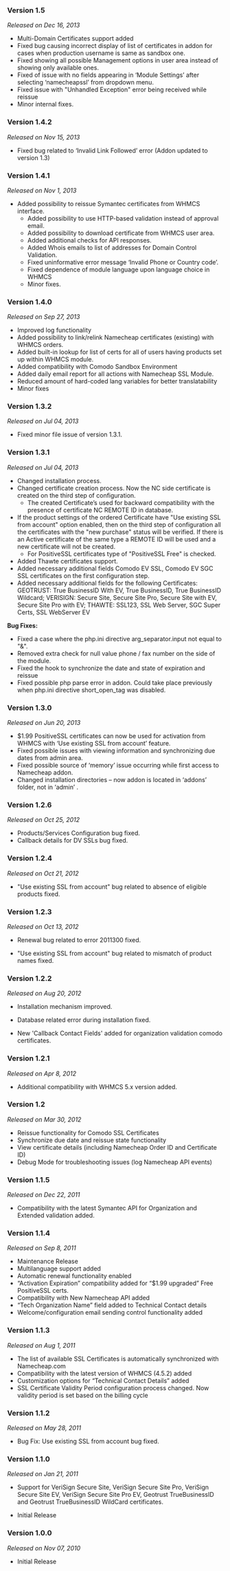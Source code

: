 ### Version 1.5 ###
_Released on Dec 16, 2013_

  * Multi-Domain Certificates support added
  * Fixed bug causing incorrect display of list of certificates in addon for cases when production username is same as sandbox one.
  * Fixed showing all possible Management options in user area instead of showing only available ones.
  * Fixed of issue with no fields appearing in ‘Module Settings’ after selecting ‘namecheapssl’ from dropdown menu.
  * Fixed issue with "Unhandled Exception" error being received while reissue
  * Minor internal fixes.

### Version 1.4.2 ###
_Released on Nov 15, 2013_

  * Fixed bug related to ‘Invalid Link Followed’ error (Addon updated to version 1.3)

### Version 1.4.1 ###
_Released on Nov 1, 2013_

  * Added possibility to reissue Symantec certificates from WHMCS interface.
    * Added possibility to use HTTP-based validation instead of approval email.
    * Added possibility to download certificate from WHMCS user area.
    * Added additional checks for API responses.
    * Added Whois emails to list of addresses for Domain Control Validation.
    * Fixed uninformative error message ‘Invalid Phone or Country code’.
    * Fixed dependence of module language upon language choice in WHMCS
    * Minor fixes.

### Version 1.4.0 ###
_Released on Sep 27, 2013_

  * Improved log functionality
  * Added possibility to link/relink Namecheap certificates (existing) with WHMCS orders.
  * Added built-in lookup for list of certs for all of users having products set up within WHMCS module.
  * Added compatibility with Comodo Sandbox Environment
  * Added daily email report for all actions with Namecheap SSL Module.
  * Reduced amount of hard-coded lang variables for better translatability
  * Minor fixes

### Version 1.3.2 ###
_Released on Jul 04, 2013_

  * Fixed minor file issue of version 1.3.1.

### Version 1.3.1 ###
_Released on Jul 04, 2013_

  * Changed installation process.
  * Changed certificate creation process. Now the NC side certificate is created on the third step of configuration.
    * The created Certificate’s used for backward compatibility with the presence of certificate NC REMOTE ID in database.
  * If the product settings of the ordered Certificate have "Use existing SSL from account" option enabled, then on the third step of configuration all the certificates with the "new purchase" status will be verified. If there is an Active certificate of the same type a REMOTE ID will be used and a new certificate will not be created.
    * For PositiveSSL certificates type of "PositiveSSL Free" is checked.
  * Added Thawte certificates support.
  * Added necessary additional fields Comodo EV SSL, Comodo EV SGC SSL certificates on the first configuration step.
  * Added necessary additional fields for the following Certificates: GEOTRUST: True BusinessID With EV, True BusinessID, True BusinessID Wildcard; VERISIGN: Secure Site, Secure Site Pro, Secure Site with EV, Secure Site Pro with EV; THAWTE: SSL123, SSL Web Server, SGC Super Certs, SSL WebServer EV

**Bug Fixes:**

  * Fixed a case where the php.ini directive arg\_separator.input not equal to "&".
  * Removed extra check for null value phone / fax number on the side of the module.
  * Fixed the hook to synchronize the date and state of expiration and reissue
  * Fixed possible php parse error in addon. Could take place previously when php.ini directive short\_open\_tag was disabled.


### Version 1.3.0 ###
_Released on Jun 20, 2013_

  * $1.99 PositiveSSL certificates can now be used for activation from WHMCS with ‘Use existing SSL from account’ feature.
  * Fixed possible issues with viewing information and synchronizing due dates from admin area.
  * Fixed possible source of ‘memory’ issue occurring while first access to Namecheap addon.
  * Changed installation directories – now addon is located in ‘addons’ folder, not in ‘admin’ .
### Version 1.2.6 ###
_Released on Oct 25, 2012_

  * Products/Services Configuration bug fixed.
  * Callback details for DV SSLs bug fixed.

### Version 1.2.4 ###
_Released on Oct 21, 2012_

  * "Use existing SSL from account" bug related to absence of eligible products fixed.

### Version 1.2.3 ###
_Released on Oct 13, 2012_

  * Renewal bug related to error 2011300 fixed.

  * "Use existing SSL from account" bug related to mismatch of product names fixed.

### Version 1.2.2 ###
_Released on Aug 20, 2012_

  * Installation mechanism improved.

  * Database related error during installation fixed.

  * New 'Callback Contact Fields' added for organization validation comodo certificates.


### Version 1.2.1 ###
_Released on Apr 8, 2012_

  * Additional compatibility with WHMCS 5.x version added.

### Version 1.2 ###
_Released on Mar 30, 2012_

  * Reissue functionality for Comodo SSL Certificates
  * Synchronize due date and reissue state functionality
  * View certificate details (including Namecheap Order ID and Certificate ID)
  * Debug Mode for troubleshooting issues (log Namecheap API events)


### Version 1.1.5 ###
_Released on Dec 22, 2011_

  * Compatibility with the latest Symantec API for Organization and Extended validation added.

### Version 1.1.4 ###
_Released on Sep 8, 2011_

  * Maintenance Release
  * Multilanguage support added
  * Automatic renewal functionality enabled
  * “Activation Expiration” compatibility added for “$1.99 upgraded” Free PositiveSSL certs.
  * Compatibility with New Namecheap API added
  * “Tech Organization Name” field added to Technical Contact details
  * Welcome/configuration email sending control functionality added

### Version 1.1.3 ###
_Released on Aug 1, 2011_

  * The list of available SSL Certificates is automatically synchronized with Namecheap.com
  * Compatibility with the latest version of WHMCS (4.5.2) added
  * Customization options for “Technical Contact Details” added
  * SSL Certificate Validity Period configuration process changed. Now validity period is set based on the billing cycle

### Version 1.1.2 ###
_Released on May 28, 2011_

  * Bug Fix: Use existing SSL from account bug fixed.

### Version 1.1.0 ###
_Released on Jan 21, 2011_

  * Support for VeriSign Secure Site, VeriSign Secure Site Pro, VeriSign Secure Site EV, VeriSign Secure Site Pro EV, Geotrust TrueBusinessID and Geotrust TrueBusinessID WildCard certificates.

  * Initial Release

### Version 1.0.0 ###
_Released on Nov 07, 2010_

  * Initial Release